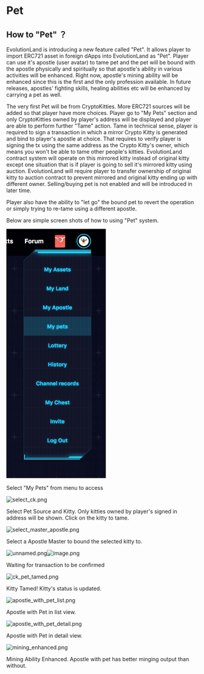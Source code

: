 # Pet

## How to "Pet" ？

EvolutionLand is introducing a new feature called "Pet".  It allows player to import ERC721 asset in foreign dApps into EvolutionLand as "Pet".  Player can use it's apostle \(user avatar\) to tame pet and the pet will be bound with the apostle physically and spiritually so that apostle's ability in various activities will be enhanced.  Right now, apostle's mining ability will be enhanced since this is the first and the only profession available. In future releases, apostles' fighting skills, healing abilities etc will be enhanced by carrying a pet as well.

The very first Pet will be from CryptoKitties.  More ERC721 sources will be added so that player have more choices. Player go to "My Pets" section and only CryptoKitties owned by player's address will be displayed and player are able to perform further "Tame" action.  Tame in technical sense, player is required to sign a transaction in which a mirror Crypto Kitty is generated and bind to player's apostle at choice. That requires to verify player is signing the tx using the same address as the Crypto Kitty's owner, which means you won't be able to tame other people's kitties.  EvolutionLand contract system will operate on this mirrored kitty instead of original kitty except one situation that is if player is going to sell it's mirrored kitty using auction. EvolutionLand will require player to transfer ownership of original kitty to auction contract to prevent mirrored and original kitty ending up with different owner.  Selling/buying pet is not enabled and will be introduced in later time.

Player also have the ability to "let go" the bound pet to revert the operation or simply trying to re-tame using a different apostle.

Below are simple screen shots of how to using "Pet" system.

![](../../.gitbook/assets/image%20%2814%29.png)

Select "My Pets" from menu to access

![select\_ck.png](https://evolutionland.zendesk.com/hc/article_attachments/360026883393/select_ck.png)

Select Pet Source and Kitty.  Only kitties owned by player's signed in address will be shown.  Click on the kitty to tame.

![select\_master\_apostle.png](https://evolutionland.zendesk.com/hc/article_attachments/360026013014/select_master_apostle.png)

Select a Apostle Master to bound the selected kitty to.

![unnamed.png](https://evolutionland.zendesk.com/hc/article_attachments/360026883733/unnamed.png)![image.png](https://evolutionland.zendesk.com/hc/article_attachments/360026013194/image.png)

Waiting for transaction to be confirmed

![ck\_pet\_tamed.png](https://evolutionland.zendesk.com/hc/article_attachments/360026883893/ck_pet_tamed.png)

Kitty Tamed!  Kitty's status is updated.

![apostle\_with\_pet\_list.png](https://evolutionland.zendesk.com/hc/article_attachments/360026013234/apostle_with_pet_list.png)

Apostle with Pet in list view.

![apostle\_with\_pet\_detail.png](https://evolutionland.zendesk.com/hc/article_attachments/360026883973/apostle_with_pet_detail.png)

Apostle with Pet in detail view.

![mining\_enhanced.png](https://evolutionland.zendesk.com/hc/article_attachments/360026013314/mining_enhanced.png)

Mining Ability Enhanced.  Apostle with pet has better minging output than without.

